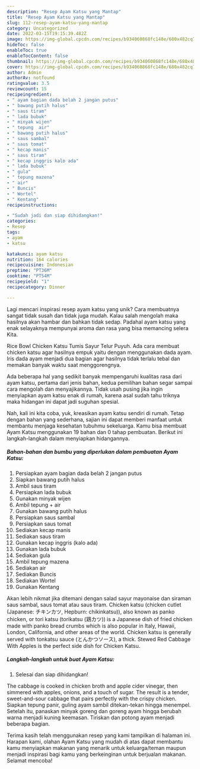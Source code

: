 ```yaml
---
description: "Resep Ayam Katsu yang Mantap"
title: "Resep Ayam Katsu yang Mantap"
slug: 112-resep-ayam-katsu-yang-mantap
category: Uncategorized
date: 2022-03-15T19:15:39.482Z
image: https://img-global.cpcdn.com/recipes/b934060868fc148e/680x482cq70/ayam-katsu-foto-resep-utama.jpg
hideToc: false
enableToc: true
enableTocContent: false
thumbnail: https://img-global.cpcdn.com/recipes/b934060868fc148e/680x482cq70/ayam-katsu-foto-resep-utama.jpg
cover: https://img-global.cpcdn.com/recipes/b934060868fc148e/680x482cq70/ayam-katsu-foto-resep-utama.jpg
author: Admin
authorAv: notfound
ratingvalue: 3.5
reviewcount: 15
recipeingredient:
- " ayam bagian dada belah 2 jangan putus"
- " bawang putih halus"
- " saus tiram"
- " lada bubuk"
- " minyak wijen"
- " tepung  air"
- " bawang putih halus"
- " saus sambal"
- " saus tomat"
- " kecap manis"
- " saus tiram"
- " kecap inggris kalo ada"
- " lada bubuk"
- " gula"
- " tepung mazena"
- " air"
- " Buncis"
- " Wortel"
- " Kentang"
recipeinstructions:

- "Sudah jadi dan siap dihidangkan!"
categories:
- Resep
tags:
- ayam
- katsu

katakunci: ayam katsu 
nutrition: 164 calories
recipecuisine: Indonesian
preptime: "PT36M"
cooktime: "PT54M"
recipeyield: "1"
recipecategory: Dinner

---
```





Lagi mencari inspirasi resep ayam katsu yang unik? Cara membuatnya sangat tidak susah dan tidak juga mudah. Kalau salah mengolah maka hasilnya akan hambar dan bahkan tidak sedap. Padahal ayam katsu yang enak selayaknya mempunyai aroma dan rasa yang bisa memancing selera Kita.





Rice Bowl Chicken Katsu Tumis Sayur Telur Puyuh. Ada cara membuat chicken katsu agar hasilnya empuk yaitu dengan menggunakan dada ayam. Iris dada ayam menjadi dua bagian agar hasilnya tidak terlalu tebal dan memakan banyak waktu saat menggorengnya.

Ada beberapa hal yang sedikit banyak mempengaruhi kualitas rasa dari ayam katsu, pertama dari jenis bahan, kedua pemilihan bahan segar sampai cara mengolah dan menyajikannya. Tidak usah pusing jika ingin menyiapkan ayam katsu enak di rumah, karena asal sudah tahu triknya maka hidangan ini dapat jadi suguhan spesial.






Nah, kali ini kita coba, yuk, kreasikan ayam katsu sendiri di rumah. Tetap dengan bahan yang sederhana, sajian ini dapat memberi manfaat untuk membantu menjaga kesehatan tubuhmu sekeluarga. Kamu bisa membuat Ayam Katsu menggunakan 19 bahan dan 0 tahap pembuatan. Berikut ini langkah-langkah dalam menyiapkan hidangannya.

<!--inarticleads1-->

##### Bahan-bahan dan bumbu yang diperlukan dalam pembuatan Ayam Katsu:

1. Persiapkan  ayam bagian dada belah 2 jangan putus
1. Siapkan  bawang putih halus
1. Ambil  saus tiram
1. Persiapkan  lada bubuk
1. Gunakan  minyak wijen
1. Ambil  tepung + air
1. Gunakan  bawang putih halus
1. Persiapkan  saus sambal
1. Persiapkan  saus tomat
1. Sediakan  kecap manis
1. Sediakan  saus tiram
1. Gunakan  kecap inggris (kalo ada)
1. Gunakan  lada bubuk
1. Sediakan  gula
1. Ambil  tepung mazena
1. Sediakan  air
1. Sediakan  Buncis
1. Sediakan  Wortel
1. Gunakan  Kentang


Akan lebih nikmat jika ditemani dengan salad sayur mayonaise dan siraman saus sambal, saus tomat atau saus tiram. Chicken katsu (chicken cutlet (Japanese: チキンカツ, Hepburn: chikinkatsu)), also known as panko chicken, or tori katsu (torikatsu (鶏カツ)) is a Japanese dish of fried chicken made with panko bread crumbs which is also popular in Italy, Hawaii, London, California, and other areas of the world. Chicken katsu is generally served with tonkatsu sauce (とんかつソース), a thick. Stewed Red Cabbage With Apples is the perfect side dish for Chicken Katsu. 

<!--inarticleads2-->

##### Langkah-langkah untuk buat Ayam Katsu:


1. Selesai dan siap dihidangkan!

The cabbage is cooked in chicken broth and apple cider vinegar, then simmered with apples, onions, and a touch of sugar. The result is a tender, sweet-and-sour cabbage that pairs perfectly with the crispy chicken. Siapkan tepung panir, guling ayam sambil ditekan-tekan hingga menempel. Setelah itu, panaskan minyak goreng dan goreng ayam hingga berubah warna menjadi kuning keemasan. Tiriskan dan potong ayam menjadi beberapa bagian. 

Terima kasih telah menggunakan resep yang kami tampilkan di halaman ini. Harapan kami, olahan Ayam Katsu yang mudah di atas dapat membantu kamu menyiapkan makanan yang menarik untuk keluarga/teman maupun menjadi inspirasi bagi kamu yang berkeinginan untuk berjualan makanan. Selamat mencoba!
